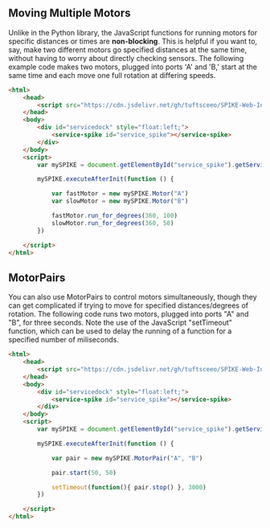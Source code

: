 ## Moving Multiple Motors
Unlike in the Python library, the JavaScript functions for running motors for specific distances or times are **non-blocking**. This is helpful if you want to, say, make two different motors go specified distances at the same time, without having to worry about directly checking sensors. The following example code makes two motors, plugged into ports 'A' and 'B,' start at the same time and each move one full rotation at differing speeds.

```HTML
<html>
    <head>
        <script src="https://cdn.jsdelivr.net/gh/tuftsceeo/SPIKE-Web-Interface@0.1.1/cdn/ServiceDock.min.js"></script>
    </head>
    <body>
        <div id="servicedock" style="float:left;">
            <service-spike id="service_spike"></service-spike>
        </div>
    </body>
    <script>
        var mySPIKE = document.getElementById("service_spike").getService()

        mySPIKE.executeAfterInit(function () {

            var fastMotor = new mySPIKE.Motor("A")
            var slowMotor = new mySPIKE.Motor("B")

            fastMotor.run_for_degrees(360, 100)
            slowMotor.run_for_degrees(360, 50)
        })

    </script>
</html>
```

## MotorPairs
You can also use MotorPairs to control motors simultaneously, though they can get complicated if trying to move for specified distances/degrees of rotation. The following code runs two motors, plugged into ports "A" and "B", for three seconds. Note the use of the JavaScript "setTimeout" function, which can be used to delay the running of a function for a specified number of miliseconds.

```HTML
<html>
    <head>
        <script src="https://cdn.jsdelivr.net/gh/tuftsceeo/SPIKE-Web-Interface@0.1.1/cdn/ServiceDock.min.js"></script>
    </head>
    <body>
        <div id="servicedock" style="float:left;">
            <service-spike id="service_spike"></service-spike>
        </div>
    </body>
    <script>
        var mySPIKE = document.getElementById("service_spike").getService()

        mySPIKE.executeAfterInit(function () {

            var pair = new mySPIKE.MotorPair("A", "B")

            pair.start(50, 50)

            setTimeout(function(){ pair.stop() }, 3000)
        })

    </script>
</html>
```